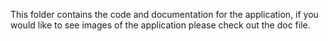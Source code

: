 This folder contains the code and documentation for the application, if you would like to see images of the application please check out the doc file.
